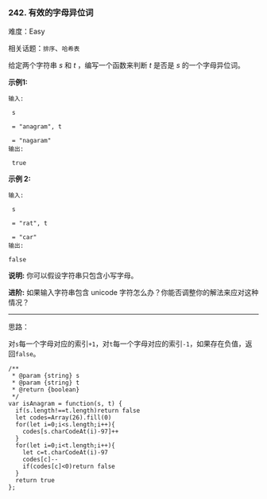 ### 242. 有效的字母异位词

难度：Easy

相关话题：`排序`、`哈希表`

给定两个字符串 *s*  和 *t*  ，编写一个函数来判断 *t*  是否是 *s*  的一个字母异位词。



**示例1:** 





```
输入:

 s

 = "anagram", t

 = "nagaram"
输出:

 true

```


**示例 2:** 





```
输入:

 s

 = "rat", t

 = "car"
输出:

false
```


**说明:** 
你可以假设字符串只包含小写字母。



**进阶:** 
如果输入字符串包含 unicode 字符怎么办？你能否调整你的解法来应对这种情况？




-----

思路：

对`s`每一个字母对应的索引`+1`，对`t`每一个字母对应的索引`-1`，如果存在负值，返回`false`。


```
/**
 * @param {string} s
 * @param {string} t
 * @return {boolean}
 */
var isAnagram = function(s, t) {
  if(s.length!==t.length)return false
  let codes=Array(26).fill(0)
  for(let i=0;i<s.length;i++){
    codes[s.charCodeAt(i)-97]++
  }
  for(let i=0;i<t.length;i++){
    let c=t.charCodeAt(i)-97
    codes[c]--
    if(codes[c]<0)return false
  }
  return true
};



```

